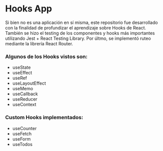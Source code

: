# Hooks App

Si bien no es una aplicación en sí misma, este repositorio fue desarrollado con la finalidad de profundizar el aprendizaje sobre Hooks de React. También se hizo el testing de los componentes y hooks más importantes utilizando Jest + React Testing Library. Por últmo, se implementó ruteo mediante la librería React Router.

### Algunos de los Hooks vistos son:
* useState
* useEffect 
* useRef
* useLayoutEffect
* useMemo
* useCallback
* useReducer
* useContext

### Custom Hooks implementados:
* useCounter
* useFetch
* useForm
* useTodos